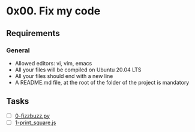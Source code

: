 # 0x00. Fix my code

## Requirements
### General
- Allowed editors: vi, vim, emacs
- All your files will be compiled on Ubuntu 20.04 LTS
- All your files should end with a new line
- A README.md file, at the root of the folder of the project is mandatory


## Tasks
- [ ] [0-fizzbuzz.py](./0-fizzbuzz.py)
- [ ] [1-print_square.js](./1-print_square.js)